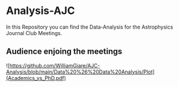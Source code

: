 # Analysis-AJC
In this Repository you can find the Data-Analysis for the Astrophysics Journal Club Meetings.

## Audience enjoing the meetings
![https://github.com/WilliamGiare/AJC-Analysis/blob/main/Data%20%26%20Data%20Analysis/Plot](Academics_vs_PhD.pdf)
